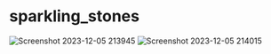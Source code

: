 # sparkling_stones
![Screenshot 2023-12-05 213945](https://github.com/dinhhieu110/sparkling_stones/assets/115960016/11580bb6-22cf-4563-aeb8-991f222f518d)
![Screenshot 2023-12-05 214015](https://github.com/dinhhieu110/sparkling_stones/assets/115960016/e7f01738-e3ea-4246-a732-e09570ac1784)
